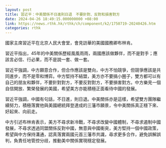 ```yaml
---
layout: post
title: 習近平：中美關係不日進則日退　不要針對、反對和損害對方
date: 2024-04-26 18:49:15.000000000 +08:00
link: https://news.rthk.hk/rthk/ch/component/k2/1750719-20240426.htm
categories: rthk
---
```


國家主席習近平在北京人民大會堂，會見訪華的美國國務卿布林肯。

習近平指出，45年的中美關係歷經風風雨雨，兩國應該做夥伴，而不是對手；應該言必信、行必果，而不是說一套、做一套。

習近平強調，中方願意合作，但合作應該是雙向，中方不怕競爭，但競爭應該是共同進步，而不是零和博弈。中方堅持不結盟，美方亦不要搞小圈子，雙方都可以有自己的朋友和夥伴，不要針對對方，不要反對對方，不要損害對方。中方樂見一個自信開放、繁榮發展的美國，希望美方亦能積極正面看待中國的發展。

習近平強調，中國有句話，不日進，則日退。中美關係亦是這樣，希望雙方團隊繼續努力，積極落實他與美國總統拜登達成的三藩市願景，令中美關係真正穩下來、好起來、向前走。

中方引述布林肯表示，美方不尋求新冷戰，不尋求改變中國體制，不尋求遏制中國發展，不尋求透過同盟關係反對中國，無意與中國衝突，美方堅持一個中國政策，希望與中方保持溝通，認真落實兩國元首三藩市共識，尋求更多合作，避免誤解誤判，負責任地管控分歧，推動美中關係實現穩定發展。
